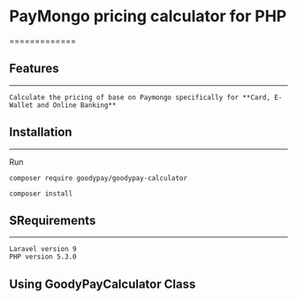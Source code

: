 # PayMongo pricing calculator for PHP
=============

## Features
------------
```
Calculate the pricing of base on Paymongo specifically for **Card, E-Wallet and Online Banking**
```
## Installation
------------
Run

```
composer require goodypay/goodypay-calculator

composer install
```

## SRequirements
------------

```
Laravel version 9
PHP version 5.3.0

```
## Using GoodyPayCalculator Class



